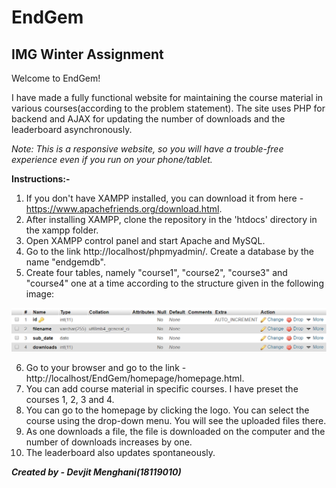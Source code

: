 # EndGem
## IMG Winter Assignment

Welcome to EndGem!

I have made a fully functional website for maintaining the course material in various courses(according to the problem statement). The site uses PHP for backend and AJAX for updating the number of downloads and the leaderboard asynchronously.

_Note: This is a responsive website, so you will have a trouble-free experience even if you run on your phone/tablet._

**Instructions:-**

1. If you don't have XAMPP installed, you can download it from here - https://www.apachefriends.org/download.html.
2. After installing XAMPP, clone the repository in the 'htdocs' directory in the xampp folder.
3. Open XAMPP control panel and start Apache and MySQL.
4. Go to the link http://localhost/phpmyadmin/. Create a database by the name "endgemdb".
5. Create four tables, namely "course1", "course2", "course3" and "course4" one at a time according to the structure given in the following image:

![Table Structure](structure1.png)

6. Go to your browser and go to the link - http://localhost/EndGem/homepage/homepage.html.
7. You can add course material in specific courses. I have preset the courses 1, 2, 3 and 4.
8. You can go to the homepage by clicking the logo. You can select the course using the drop-down menu. You will see the uploaded files there.
9. As one downloads a file, the file is downloaded on the computer and the number of downloads increases by one.
10. The leaderboard also updates spontaneously.

***Created by - Devjit Menghani(18119010)***
